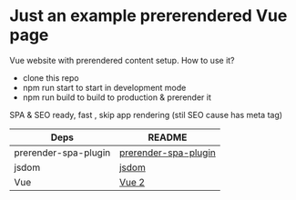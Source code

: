# Just an example prererendered Vue page

Vue website with prerendered content setup. How to use it?
  - clone this repo
  - npm run start to start in development mode
  - npm run build to build to production & prerender it

SPA & SEO ready, fast , skip app rendering (stil SEO cause has meta tag)

| Deps | README |
| ------ | ------ |
| prerender-spa-plugin | [prerender-spa-plugin][psp] |
| jsdom | [jsdom][jsd] |
| Vue | [Vue 2][vue] |
    
[psp]: <https://github.com/chrisvfritz/prerender-spa-plugin>
[jsd]: <https://github.com/jsdom/jsdom>
[vue]: <https://vuejs.org/>
